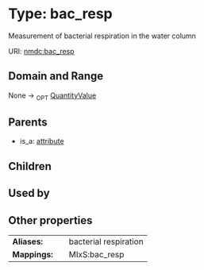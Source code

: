 
# Type: bac_resp


Measurement of bacterial respiration in the water column

URI: [nmdc:bac_resp](https://microbiomedata/meta/bac_resp)


## Domain and Range

None ->  <sub>OPT</sub> [QuantityValue](QuantityValue.md)

## Parents

 *  is_a: [attribute](attribute.md)

## Children


## Used by


## Other properties

|  |  |  |
| --- | --- | --- |
| **Aliases:** | | bacterial respiration |
| **Mappings:** | | MIxS:bac_resp |

